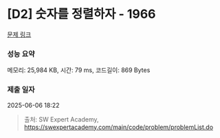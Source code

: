 # [D2] 숫자를 정렬하자 - 1966 

[문제 링크](https://swexpertacademy.com/main/code/problem/problemDetail.do?contestProbId=AV5PrmyKAWEDFAUq) 

### 성능 요약

메모리: 25,984 KB, 시간: 79 ms, 코드길이: 869 Bytes

### 제출 일자

2025-06-06 18:22



> 출처: SW Expert Academy, https://swexpertacademy.com/main/code/problem/problemList.do